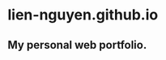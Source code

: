 # lien-nguyen.github.io 

## My personal web portfolio.


 <p align="left">
  <a href="https://github.com/lien-nguyen/lien-nguyen.github.io/releases/"><img alt="" src="https://img.shields.io/github/v/release/lien-nguyen/lien-nguyen.github.io?include_prereleases&display_name=release&labelColor=pink&color=blue
  "/></a>
  <a href="https://github.com/lien-nguyen/lien-nguyen.github.io/releases/"><img alt="" src="https://img.shields.io/github/commits-since/lien-nguyen/lien-nguyen.github.io/v0.0.1?labelColor=yellow&color=green
  "/></a>
</p>
